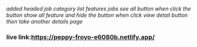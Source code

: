*added headed*
*job category list*
*features jobs*
*see all button when click the button show all feature and hide the button*
*when click view detail button then take another details page*
### live link:https://peppy-froyo-e6080b.netlify.app/